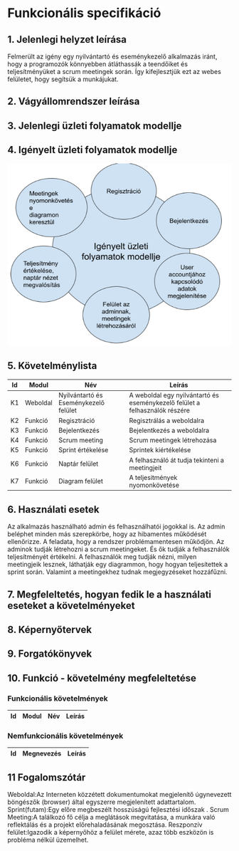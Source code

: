# Funkcionális specifikáció
## 1. Jelenlegi helyzet leírása
Felmerült az igény egy nyilvántartó és eseménykezelő alkalmazás iránt, hogy a programozók könnyebben átláthassák a teendőiket és teljesítményüket a scrum meetingek során. Így kifejlesztjük ezt az webes felületet, hogy segítsük a munkájukat.


## 2. Vágyállomrendszer leírása



## 3. Jelenlegi üzleti folyamatok modellje



## 4. Igényelt üzleti folyamatok modellje
![Igényelt üzleti folyamatok modellje](https://github.com/Vanessza02/AFP2/blob/main/Dokument%C3%A1ci%C3%B3/%C3%9Czleti%20folyamatok%20modellje/modell.png)

## 5. Követelménylista

| Id | Modul | Név | Leírás |
| :---: | --- | --- | --- |
| K1 | Weboldal |Nyilvántartó és Eseménykezelő felület | A weboldal  egy nyilvántartó és eseménykezelő felület a felhasználók részére |
| K2 | Funkció | Regisztráció  | Regisztrálás a weboldalra |
| K3 | Funkció | Bejelentkezés| Bejelentkezés a weboldalra |
| K4 | Funkció | Scrum meeting  | Scrum meetingek létrehozása |
| K5 | Funkció | Sprint értékelése |Sprintek kiértékelése |
| K6 | Funkció | Naptár felület |A felhasználó át tudja tekinteni a meetingjeit |
| K7 | Funkció | Diagram felület |A teljesitmények nyomonkövetése|

## 6. Használati esetek
Az alkalmazás használható admin és felhasználhatói jogokkal is. Az admin beléphet minden más szerepkörbe, hogy az hibamentes működését ellenőrizze. A feladata, hogy a rendszer problémamentesen működjön. Az adminok tudják létrehozni a scrum meetingeket. És ők tudják a felhasználók teljesítményét értékelni. A felhasználók meg tudják nézni, milyen meetingjeik lesznek, láthatják egy diagrammon, hogy hogyan teljesítettek a sprint során. Valamint a meetingekhez tudnak megjegyzéseket hozzáfűzni.



## 7. Megfeleltetés, hogyan fedik le a használati eseteket a követelményeket



## 8. Képernyőtervek



## 9. Forgatókönyvek



## 10. Funkció - követelmény megfeleltetése

### Funkcionális követelmények

   | Id | Modul | Név | Leírás |
   | :---: | --- | --- | --- |   

### Nemfunkcionális követelmények

   | Id | Megnevezés| Leírás |
   | :---: | --- | --- |


## 11 Fogalomszótár

Weboldal:Az Interneten közzétett dokumentumokat megjelenítő úgynevezett böngészők (browser) által egyszerre megjelenített adattartalom.
Sprint(futam):Egy előre megbeszélt hosszúságú fejlesztési időszak .
Scrum Meeting:A találkozó fő célja a meglátások megvitatása, a munkára való reflektálás és a projekt előrehaladásának megosztása.
Reszponzív felület:Igazodik a képernyőhöz a felület mérete, azaz több eszközön is probléma nélkül üzemelhet.

